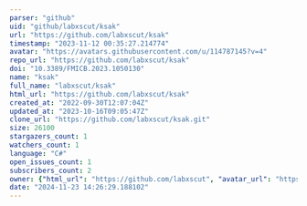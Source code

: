 ```yaml
---
parser: "github"
uid: "github/labxscut/ksak"
url: "https://github.com/labxscut/ksak"
timestamp: "2023-11-12 00:35:27.214774"
avatar: "https://avatars.githubusercontent.com/u/114787145?v=4"
repo_url: "https://github.com/labxscut/ksak"
doi: "10.3389/FMICB.2023.1050130"
name: "ksak"
full_name: "labxscut/ksak"
html_url: "https://github.com/labxscut/ksak"
created_at: "2022-09-30T12:07:04Z"
updated_at: "2023-10-16T09:05:47Z"
clone_url: "https://github.com/labxscut/ksak.git"
size: 26100
stargazers_count: 1
watchers_count: 1
language: "C#"
open_issues_count: 1
subscribers_count: 2
owner: {"html_url": "https://github.com/labxscut", "avatar_url": "https://avatars.githubusercontent.com/u/114787145?v=4", "login": "labxscut", "type": "Organization"}
date: "2024-11-23 14:26:29.188102"
---
```

